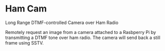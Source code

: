 # Ham Cam
Long Range DTMF-controlled Camera over Ham Radio

Remotely request an image from a camera attached to a Rasbperry Pi by transmitting a DTMF tone over ham radio. The camera will send back a still frame using SSTV.
